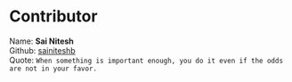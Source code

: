<h1> Contributor </h1>

Name: **Sai Nitesh** <br>
Github: [sainiteshb](https://github.com/sainiteshb) <br>
Quote: ```When something is important enough, you do it even if the odds are not in your favor.```
